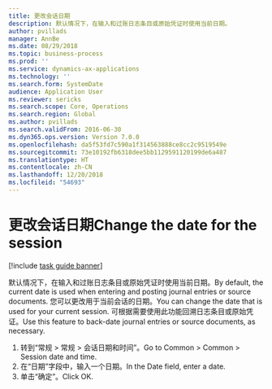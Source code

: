 ```yaml
---
title: 更改会话日期
description: 默认情况下，在输入和过账日志条目或原始凭证时使用当前日期。
author: pvillads
manager: AnnBe
ms.date: 08/29/2018
ms.topic: business-process
ms.prod: ''
ms.service: dynamics-ax-applications
ms.technology: ''
ms.search.form: SystemDate
audience: Application User
ms.reviewer: sericks
ms.search.scope: Core, Operations
ms.search.region: Global
ms.author: pvillads
ms.search.validFrom: 2016-06-30
ms.dyn365.ops.version: Version 7.0.0
ms.openlocfilehash: da5f53fd7c590a1f314563888ce8cc2c9519549e
ms.sourcegitcommit: 73e10192fb6318dee5bb1129591120199de6a487
ms.translationtype: HT
ms.contentlocale: zh-CN
ms.lasthandoff: 12/20/2018
ms.locfileid: "54693"
---
```

# <a name="change-the-date-for-the-session"></a><span data-ttu-id="319de-103">更改会话日期</span><span class="sxs-lookup"><span data-stu-id="319de-103">Change the date for the session</span></span>

[!include [task guide banner](../../includes/task-guide-banner.md)]

<span data-ttu-id="319de-104">默认情况下，在输入和过账日志条目或原始凭证时使用当前日期。</span><span class="sxs-lookup"><span data-stu-id="319de-104">By default, the current date is used when entering and posting journal entries or source documents.</span></span> <span data-ttu-id="319de-105">您可以更改用于当前会话的日期。</span><span class="sxs-lookup"><span data-stu-id="319de-105">You can change the date that is used for your current session.</span></span> <span data-ttu-id="319de-106">可根据需要使用此功能回溯日志条目或原始凭证。</span><span class="sxs-lookup"><span data-stu-id="319de-106">Use this feature to back-date journal entries or source documents, as necessary.</span></span>

1. <span data-ttu-id="319de-107">转到“常规 > 常规 > 会话日期和时间”。</span><span class="sxs-lookup"><span data-stu-id="319de-107">Go to Common > Common > Session date and time.</span></span>
2. <span data-ttu-id="319de-108">在“日期”字段中，输入一个日期。</span><span class="sxs-lookup"><span data-stu-id="319de-108">In the Date field, enter a date.</span></span>
3. <span data-ttu-id="319de-109">单击“确定”。</span><span class="sxs-lookup"><span data-stu-id="319de-109">Click OK.</span></span>

